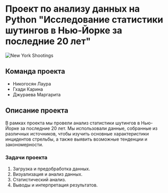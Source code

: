<!DOCTYPE html>
<html>
<head>
  <title>Проект по анализу данных на Python "Исследование статистики шутингов в Нью-Йорке за последние 20 лет"</title>
</head>
<body>
  <h1>Проект по анализу данных на Python "Исследование статистики шутингов в Нью-Йорке за последние 20 лет"</h1>
  <img src="image.jpg" alt="New York Shootings" />
  <h2>Команда проекта</h2>
  <ul>
    <li>Никогосян Лаура</li>
    <li>Гхади Карина</li>
    <li>Джураева Маргарита</li>
  </ul>
  <h2>Описание проекта</h2>
  <p>В рамках проекта мы провели анализ статистики шутингов в Нью-Йорке за последние 20 лет. Мы использовали данные, собранные из различных источников, чтобы изучить основные характеристики инцидентов стрельбы, а также выявить возможные тенденции и закономерности.</p>
  <h3>Задачи проекта</h3>
  <ol>
    <li>Загрузка и предобработка данных.</li>
    <li>Визуализация и анализ данных.</li>
    <li>Статистический анализ.</li>
    <li>Выводы и интерпретация результатов.</li>
  </ol>
</body>
</html>

